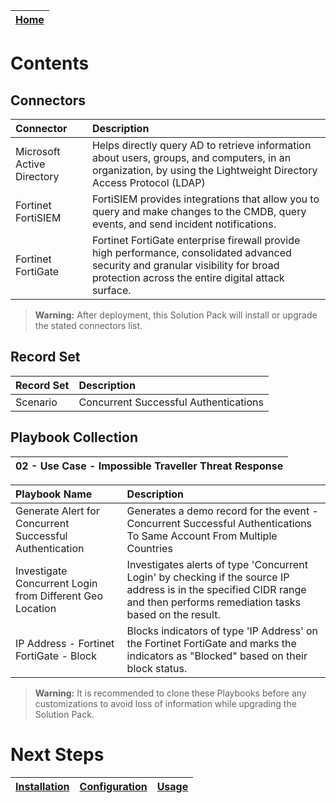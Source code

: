 [Home](../README.md) |
|--------------------------------------------|

# Contents

## Connectors

|Connector|Description|
| :- | :- |
|Microsoft Active Directory| Helps directly query AD to retrieve information about users, groups, and computers, in an organization, by using the Lightweight Directory Access Protocol (LDAP)|
|Fortinet FortiSIEM| FortiSIEM provides integrations that allow you to query and make changes to the CMDB, query events, and send incident notifications.|
| Fortinet FortiGate | Fortinet FortiGate enterprise firewall provide high performance, consolidated advanced security and granular visibility for broad protection across the entire digital attack surface. |

>**Warning:** After deployment, this Solution Pack will install or upgrade the stated connectors list.

## Record Set

|Record Set|Description|
| :- | :- |
|Scenario| Concurrent Successful Authentications|

## Playbook Collection
|02 - Use Case - Impossible Traveller Threat Response|
|:-                                                  |

|Playbook Name|Description|
| :- | :- |
| Generate Alert for Concurrent Successful Authentication | Generates a demo record for the event - Concurrent Successful Authentications To Same Account From Multiple Countries|
| Investigate Concurrent Login from Different Geo Location | Investigates alerts of type 'Concurrent Login' by checking if the source IP address is in the specified CIDR range and then performs remediation tasks based on the result.|
| IP Address - Fortinet FortiGate - Block | Blocks indicators of type 'IP Address' on the Fortinet FortiGate and marks the indicators as "Blocked" based on their block status. |

>**Warning:** It is recommended to clone these Playbooks before any customizations to avoid loss of information while upgrading the Solution Pack.

# Next Steps
| [Installation](./setup.md#installation) | [Configuration](./setup.md#configuration) | [Usage](./usage.md) |
| ----------------------------------------- | ------------------------------------------- | --------------------- |
